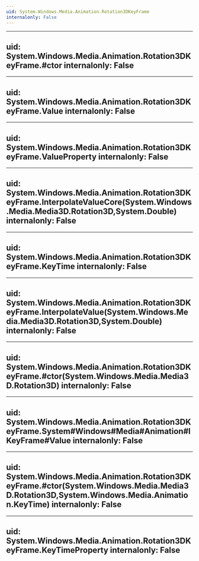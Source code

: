 ```yaml
---
uid: System.Windows.Media.Animation.Rotation3DKeyFrame
internalonly: False
---
```


---
uid: System.Windows.Media.Animation.Rotation3DKeyFrame.#ctor
internalonly: False
---

---
uid: System.Windows.Media.Animation.Rotation3DKeyFrame.Value
internalonly: False
---

---
uid: System.Windows.Media.Animation.Rotation3DKeyFrame.ValueProperty
internalonly: False
---

---
uid: System.Windows.Media.Animation.Rotation3DKeyFrame.InterpolateValueCore(System.Windows.Media.Media3D.Rotation3D,System.Double)
internalonly: False
---

---
uid: System.Windows.Media.Animation.Rotation3DKeyFrame.KeyTime
internalonly: False
---

---
uid: System.Windows.Media.Animation.Rotation3DKeyFrame.InterpolateValue(System.Windows.Media.Media3D.Rotation3D,System.Double)
internalonly: False
---

---
uid: System.Windows.Media.Animation.Rotation3DKeyFrame.#ctor(System.Windows.Media.Media3D.Rotation3D)
internalonly: False
---

---
uid: System.Windows.Media.Animation.Rotation3DKeyFrame.System#Windows#Media#Animation#IKeyFrame#Value
internalonly: False
---

---
uid: System.Windows.Media.Animation.Rotation3DKeyFrame.#ctor(System.Windows.Media.Media3D.Rotation3D,System.Windows.Media.Animation.KeyTime)
internalonly: False
---

---
uid: System.Windows.Media.Animation.Rotation3DKeyFrame.KeyTimeProperty
internalonly: False
---
